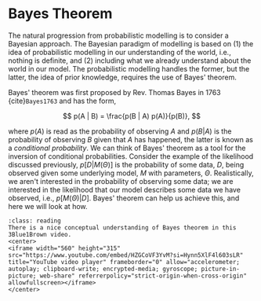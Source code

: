 # Bayes Theorem

The natural progression from probabilistic modelling is to consider a Bayesian approach. 
The Bayesian paradigm of modelling is based on (1) the idea of probabilistic modelling in our understanding of the world, i.e., nothing is definite, and (2) including what we already understand about the world in our model. 
The probabilistic modelling handles the former, but the latter, the idea of prior knowledge, requires the use of Bayes' theorem. 

Bayes' theorem was first proposed by Rev. Thomas Bayes in 1763 {cite}`Bayes1763` and has the form, 

$$
p(A | B) = \frac{p(B | A) p(A)}{p(B)},
$$

where $p(A)$ is read as the probability of observing $A$ and $p(B | A)$ is the probability of observing $B$ given that $A$ has happened, the latter is known as a *conditional probability*.
We can think of Bayes' theorem as a tool for the inversion of conditional probabilities. 
Consider the example of the likelihood discussed previously, $p[D | M(\Theta)]$ is the probability of some data, $D$, being observed given some underlying model, $M$ with parameters, $\Theta$. 
Realistically, we aren't interested in the probability of observing some data; we are interested in the likelihood that our model describes some data we have observed, i.e., $p[M(\Theta) | D]$. 
Bayes' theorem can help us achieve this, and here we will look at how.

```{admonition} Further Reading 
:class: reading
There is a nice conceptual understanding of Bayes theorem in this 3Blue1Brown video.
<center>
<iframe width="560" height="315" src="https://www.youtube.com/embed/HZGCoVF3YvM?si=Hynn5XlF4l603sLR" title="YouTube video player" frameborder="0" allow="accelerometer; autoplay; clipboard-write; encrypted-media; gyroscope; picture-in-picture; web-share" referrerpolicy="strict-origin-when-cross-origin" allowfullscreen></iframe>
</center>
```